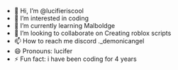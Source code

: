 - 👋 Hi, I’m @lucifieriscool
- 👀 I’m interested in coding 
- 🌱 I’m currently learning Malboldge
- 💞️ I’m looking to collaborate on Creating roblox scripts
- 📫 How to reach me discord ._demonicangel
- 😄 Pronouns: lucifer
- ⚡ Fun fact: i have been coding for 4 years
